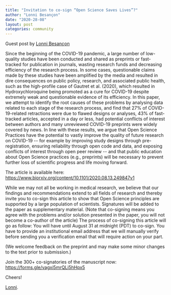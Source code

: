 ```yaml
---
title: "Invitation to co-sign “Open Science Saves Lives”?"
author: "Lonni Besançon"
date: "2020-28-08"
layout: post
categories: community
---
```


Guest post by [Lonni Besançon](https://twitter.com/lonnibesancon)


Since the beginning of the COVID-19 pandemic, a large number of low-quality studies have been conducted and shared as preprints or fast-tracked for publication in journals, wasting research funds and decreasing efficiency of the research process. In some cases, questionable claims made by these studies have been amplified by the media and resulted in dire consequences on public policy, research, and associated public health, such as the high-profile case of Gautret et al. (2020), which resulted in Hydroxychloroquine being promoted as a cure for COVID-19 despite extremely weak and questionable evidence of its efficiency. In this paper, we attempt to identify the root causes of these problems by analysing data related to each stage of the research process, and find that 27% of COVID-19-related retractions were due to flawed designs or analyses, 43% of fast-tracked articles, accepted in a day or less, had potential conflicts of interest between authors and many unreviewed COVID-19 preprints were widely covered by news. In line with these results, we argue that Open Science Practices have the potential to vastly improve the quality of future research on COVID-19 -- for example by improving study designs through pre-registration, ensuring reliability through open code and data, and exposing conflicts of interest through open peer review -- and that public education about Open Science practices (e.g., preprints) will be necessary to prevent further loss of scientific progress and life moving forward. 

The article is available here: https://www.biorxiv.org/content/10.1101/2020.08.13.249847v1 

While we may not all be working in medical research, we believe that our findings and recommendations extend to all fields of research and thereby invite you to co-sign this article to show that Open Science principles are supported by a large population of scientists. Signatures will be added to the paper as supplementary material.
(Note that co-signing means you agree with the problems and/or solution presented in the paper, you will not become a co-author of the article)
The process of co-signing this article will go as follow:
You will have until August 31 at midnight (PDT) to co-sign.
You have to provide an institutional email address that we will manually verify before sending you a verification email that will require action on your part.



(We welcome feedback on the preprint and may make some minor changes to the text prior to submission.)

Join the 300+ co-signatories of the manuscript now: https://forms.gle/vagxi5mrQLi5hHpx5 


Cheers!

[Lonni](https://twitter.com/lonnibesancon).
